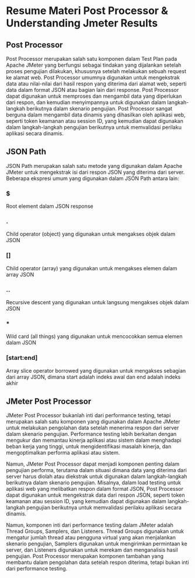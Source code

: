 # Resume Materi Post Processor & Understanding Jmeter Results

## Post Processor 

Post Processor merupakan salah satu komponen dalam Test Plan pada Apache JMeter yang berfungsi sebagai tindakan yang dijalankan setelah proses pengujian dilakukan, khususnya setelah melakukan sebuah request ke alamat web. Post Processor umumnya digunakan untuk mengekstrak data atau nilai-nilai dari hasil respon yang diterima dari alamat web, seperti data dalam format JSON atau bagian lain dari response. Post Processor dapat digunakan untuk memproses dan mengambil data yang diperlukan dari respon, dan kemudian menyimpannya untuk digunakan dalam langkah-langkah berikutnya dalam skenario pengujian. Post Processor sangat berguna dalam mengambil data dinamis yang dihasilkan oleh aplikasi web, seperti token keamanan atau session ID, yang kemudian dapat digunakan dalam langkah-langkah pengujian berikutnya untuk memvalidasi perilaku aplikasi secara dinamis. 

## JSON Path 

JSON Path merupakan salah satu metode yang digunakan dalam Apache JMeter untuk mengekstrak isi dari respon JSON yang diterima dari server. Beberapa ekspresi umum yang digunakan dalam JSON Path antara lain:

### $ 
  
  Root element dalam JSON response

### . 
  
  Child operator (object) yang digunakan untuk mengakses objek dalam JSON

### [] 
  
  Child operator (array) yang digunakan untuk mengakses elemen dalam array JSON
  
### .. 

  Recursive descent yang digunakan untuk langsung mengakses objek dalam JSON
  
### * 
  
  Wild card (all things) yang digunakan untuk mencocokkan semua elemen dalam JSON
  
### [start:end] 

  Array slice operator borrowed yang digunakan untuk mengakses sebagian dari array JSON, dimana start adalah indeks awal dan end adalah indeks akhir

## JMeter Post Processor

JMeter Post Processor bukanlah inti dari performance testing, tetapi merupakan salah satu komponen yang digunakan dalam Apache JMeter untuk melakukan pengolahan data setelah menerima respon dari server dalam skenario pengujian. Performance testing lebih berkaitan dengan mengukur dan memantau kinerja aplikasi atau sistem dalam menghadapi beban kerja yang tinggi, untuk mengidentifikasi masalah kinerja, dan mengoptimalkan performa aplikasi atau sistem.

Namun, JMeter Post Processor dapat menjadi komponen penting dalam pengujian performa, terutama dalam situasi dimana data yang diterima dari server harus diolah atau diekstrak untuk digunakan dalam langkah-langkah berikutnya dalam skenario pengujian. Misalnya, dalam load testing untuk aplikasi web yang melibatkan respon dalam format JSON, Post Processor dapat digunakan untuk mengekstrak data dari respon JSON, seperti token keamanan atau session ID, yang kemudian dapat digunakan dalam langkah-langkah pengujian berikutnya untuk memvalidasi perilaku aplikasi secara dinamis.

Namun, komponen inti dari performance testing dalam JMeter adalah Thread Groups, Samplers, dan Listeners. Thread Groups digunakan untuk mengatur jumlah thread atau pengguna virtual yang akan menjalankan skenario pengujian, Samplers digunakan untuk mengirimkan permintaan ke server, dan Listeners digunakan untuk merekam dan menganalisis hasil pengujian. Post Processor merupakan komponen tambahan yang membantu dalam pengolahan data setelah respon diterima, tetapi bukan inti dari performance testing.